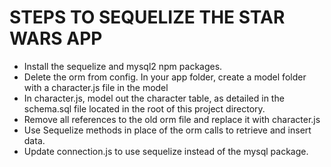 # STEPS TO SEQUELIZE THE STAR WARS APP

* Install the sequelize and mysql2 npm packages.
* Delete the orm from config. In your app folder, create a model folder with a character.js file in the model
* In character.js, model out the character table, as detailed in the schema.sql file located in the root of this project directory.
* Remove all references to the old orm file and replace it with character.js
* Use Sequelize methods in place of the orm calls to retrieve and insert data.
* Update connection.js to use sequelize instead of the mysql package.
